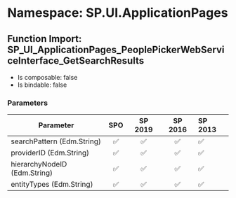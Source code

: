 # Namespace: SP.UI.ApplicationPages

## Function Import: SP_UI_ApplicationPages_PeoplePickerWebServiceInterface_GetSearchResults

- Is composable: false
- Is bindable: false

### Parameters

Parameter | SPO | SP 2019 | SP 2016 | SP 2013
----------|:---:|:-------:|:-------:|:-------
searchPattern (Edm.String) | ✅ | ✅ | ✅ | ✅
providerID (Edm.String) | ✅ | ✅ | ✅ | ✅
hierarchyNodeID (Edm.String) | ✅ | ✅ | ✅ | ✅
entityTypes (Edm.String) | ✅ | ✅ | ✅ | ✅
